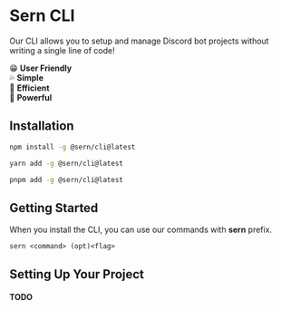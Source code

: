 # Sern CLI

Our CLI allows you to setup and manage Discord bot projects without writing a single line of code!

😁 **User Friendly** <br>
💦 **Simple** <br>
🌱 **Efficient** <br>
💪 **Powerful** <br>

## Installation

```sh
npm install -g @sern/cli@latest
```

```sh
yarn add -g @sern/cli@latest
```

```sh
pnpm add -g @sern/cli@latest
```

## Getting Started

When you install the CLI, you can use our commands with **sern** prefix.

`sern <command> (opt)<flag>`


## Setting Up Your Project

#### TODO
